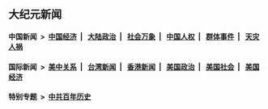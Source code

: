 ## 大纪元新闻

#### 中国新闻 &nbsp;>&nbsp; [中国经济](indexes/ncid283/README.md?08100045) &nbsp;| &nbsp; [大陆政治](indexes/ncid277/README.md?08100045) &nbsp;| &nbsp; [社会万象](indexes/ncid282/README.md?08100045) &nbsp;| &nbsp; [中国人权](indexes/ncid278/README.md?08100045) &nbsp;| &nbsp; [群体事件](indexes/ncid279/README.md?08100045) &nbsp;| &nbsp; [天灾人祸](indexes/ncid280/README.md?08100045)

#### 国际新闻 &nbsp;>&nbsp; [美中关系](indexes/nf1412576/README.md?08100045) &nbsp;| &nbsp; [台湾新闻](indexes/ncid1349361/README.md?08100045) &nbsp;| &nbsp; [香港新闻](indexes/ncid1349362/README.md?08100045) &nbsp;| &nbsp; [美国政治](indexes/ncid1078159/README.md?08100045) &nbsp;| &nbsp; [美国社会](indexes/ncid1078160/README.md?08100045) &nbsp;| &nbsp; [美国经济](indexes/ncid1078158/README.md?08100045)

#### 特别专题 &nbsp;>&nbsp; [中共百年历史](https://github.com/easy2view/epoch-special/blob/master/README.md?08100045)  

